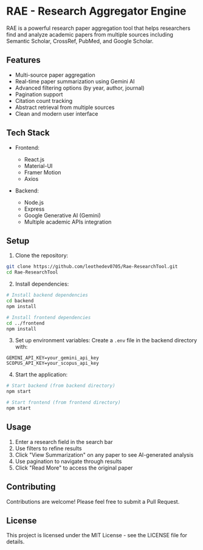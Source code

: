 # RAE - Research Aggregator Engine

RAE is a powerful research paper aggregation tool that helps researchers find and analyze academic papers from multiple sources including Semantic Scholar, CrossRef, PubMed, and Google Scholar.

## Features

- Multi-source paper aggregation
- Real-time paper summarization using Gemini AI
- Advanced filtering options (by year, author, journal)
- Pagination support
- Citation count tracking
- Abstract retrieval from multiple sources
- Clean and modern user interface

## Tech Stack

- Frontend:
  - React.js
  - Material-UI
  - Framer Motion
  - Axios

- Backend:
  - Node.js
  - Express
  - Google Generative AI (Gemini)
  - Multiple academic APIs integration

## Setup

1. Clone the repository:
```bash
git clone https://github.com/leothedev0705/Rae-ResearchTool.git
cd Rae-ResearchTool
```

2. Install dependencies:
```bash
# Install backend dependencies
cd backend
npm install

# Install frontend dependencies
cd ../frontend
npm install
```

3. Set up environment variables:
Create a `.env` file in the backend directory with:
```
GEMINI_API_KEY=your_gemini_api_key
SCOPUS_API_KEY=your_scopus_api_key
```

4. Start the application:
```bash
# Start backend (from backend directory)
npm start

# Start frontend (from frontend directory)
npm start
```

## Usage

1. Enter a research field in the search bar
2. Use filters to refine results
3. Click "View Summarization" on any paper to see AI-generated analysis
4. Use pagination to navigate through results
5. Click "Read More" to access the original paper

## Contributing

Contributions are welcome! Please feel free to submit a Pull Request.

## License

This project is licensed under the MIT License - see the LICENSE file for details. 